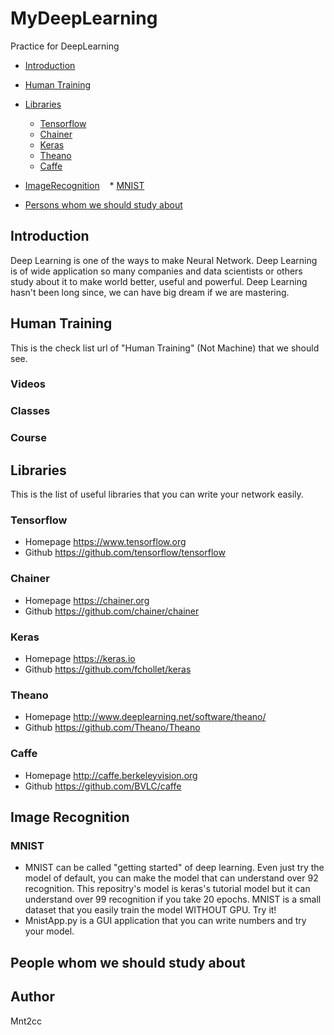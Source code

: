 # MyDeepLearning
Practice for DeepLearning

* [Introduction](#introduction)
* [Human Training](#human-training)

* [Libraries](#libraries)
    * [Tensorflow](#tensorflow)
    * [Chainer](#chainer)
    * [Keras](#keras)
    * [Theano](#theano)
    * [Caffe](#caffe)
* [ImageRecognition](#image-recognition)
    * [MNIST](#mnist)
* [Persons whom we should study about](#persons-whom-we-should-study-about)

## Introduction
Deep Learning is one of the ways to make Neural Network. Deep Learning is of wide application so many companies and data scientists or others study about it to make world better, useful and powerful. Deep Learning hasn't been long since, we can have big dream if we are mastering.

## Human Training
This is the check list url of "Human Training" (Not Machine) that we should see.

### Videos
### Classes
### Course


## Libraries
This is the list of useful libraries that you can write your network easily.

### Tensorflow
- Homepage https://www.tensorflow.org
- Github https://github.com/tensorflow/tensorflow
### Chainer
- Homepage https://chainer.org
- Github https://github.com/chainer/chainer
### Keras
- Homepage https://keras.io
- Github https://github.com/fchollet/keras
### Theano
- Homepage http://www.deeplearning.net/software/theano/
- Github https://github.com/Theano/Theano
### Caffe
- Homepage http://caffe.berkeleyvision.org
- Github https://github.com/BVLC/caffe


## Image Recognition
### MNIST
- MNIST can be called "getting started" of deep learning. Even just try the model of default, you can make the model that can understand over 92 recognition. This repositry's model is keras's tutorial model but it can understand over 99 recognition if you take 20 epochs. MNIST is a small dataset that you easily train the model WITHOUT GPU. Try it!
- MnistApp.py is a GUI application that you can write numbers and try your model.

## People whom we should study about

## Author 
Mnt2cc
